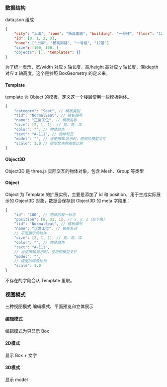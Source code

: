### 数据结构

data.json 组成

```json
{
    "city": "上海", "zone": "杨高南路", "building": "一号楼", "floor": "12层",
    "id": [0, 1, 2, 3],
    "name": ["上海", "杨高南路", "一号楼", "12层"]
    "size": [100, 100, ]
    "objects": [], "templates": {}
}
```

为了统一表示，宽/width 对应 x 轴长度，高/height 高对应 y 轴长度，深/depth 对应 z 轴高度，这个是参照 BoxGeometry 的定义来。

#### Template

template 为 Object 的模板，定义这一个楼层使用一些模板物体。

```js
{
    "category": "Seat", // 模板类别
    "tid": "NormalSeat", // 模板编号
    "name": "正常工位", // 模板名称
    "size": [2, 1, 1], // 宽、高、深
    "color": "", // 物体颜色
    "text": "A-111", // 物体标签
    "model": "", // 当使用3D显示时，使用的模型文件
    "scale": 1.0 // 模型文件的缩放比例
}
```

#### Object3D

Object3D 是 three.js 实际交互的物体对象，包含 Mesh、Group 等类型

#### Object

Object 为 Template 的扩展实例，主要是添加了 id 和 position，用于生成实际展示的 Object3D 对象，数据会保存到 Object3D 的 meta 字段里：

```js
{
    "id": "100", // 物体的唯一标志
    "position": [8, 31, 1], // x、y、z（左下角）
    "tid": "NormalSeat", // 模板编号
    "name": "正常工位", // 模板名词
    // 平面展示的物体
    "size": [2, 1, 1], // 宽、高、深
    "color": "", // 物体颜色
    "text": "A-111",
    // 当使用3D显示时，使用的模型文件
    "model": "",
    // 模型的缩放比例
    "scale": 1.0
}
```

不存在的字段会从 Template 里取。

### 视图模式

三种视图模式:编辑模式、平面预览和立体展示

#### 编辑模式

编辑模式为只显示 Box

#### 2D模式

显示 Box + 文字

#### 3D模式

显示 model